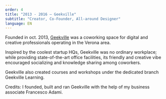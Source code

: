 ```yaml
---
order: 4
title: "2013 - 2016 — Geekville"
subtitle: "Creator, Co-Founder, All-around Designer"
language: EN
---
```


Founded in oct. 2013, [Geekville](/archive/geekville/en/) was a coworking space for digital and creative professionals operating in the Verona area.

Inspired by the coolest startup HQs, Geekville was no ordinary workplace; while providing state-of-the-art office facilities, its friendly and creative vibe encouraged socializing and knowledge sharing among coworkers.

<!-- //- should create an archived version of GVL
//- p Geekville also created courses and workshops under the dedicated brand #[a(href='http://www.geekvillelearning.it') &rarr; Geekville Learning] -->

Geekville also created courses and workshops under the dedicated branch Geekville Learning.

Credits: I founded, built and ran Geekville with the help of my business associate Francesco Adami.
